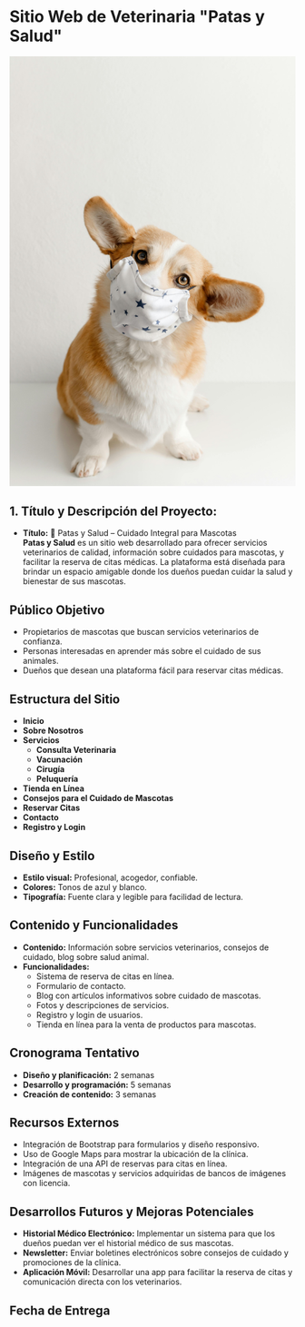 # Sitio Web de Veterinaria "Patas y Salud"

![Veterinaria Patas y Salud](app/static/img/fotoPortada.jpg)

## 1. Título y Descripción del Proyecto:
- **Título:** 🐾 Patas y Salud – Cuidado Integral para Mascotas  
**Patas y Salud** es un sitio web desarrollado para ofrecer servicios veterinarios de calidad, información sobre cuidados para mascotas, y facilitar la reserva de citas médicas. La plataforma está diseñada para brindar un espacio amigable donde los dueños puedan cuidar la salud y bienestar de sus mascotas.

## Público Objetivo
- Propietarios de mascotas que buscan servicios veterinarios de confianza.
- Personas interesadas en aprender más sobre el cuidado de sus animales.
- Dueños que desean una plataforma fácil para reservar citas médicas.

## Estructura del Sitio
- **Inicio**
- **Sobre Nosotros**
- **Servicios**
  - **Consulta Veterinaria**
  - **Vacunación**
  - **Cirugía**
  - **Peluquería**
- **Tienda en Línea**
- **Consejos para el Cuidado de Mascotas**
- **Reservar Citas**
- **Contacto**
- **Registro y Login**

## Diseño y Estilo
- **Estilo visual:** Profesional, acogedor, confiable.
- **Colores:** Tonos de azul y blanco.
- **Tipografía:** Fuente clara y legible para facilidad de lectura.

## Contenido y Funcionalidades
- **Contenido:** Información sobre servicios veterinarios, consejos de cuidado, blog sobre salud animal.
- **Funcionalidades:**
  - Sistema de reserva de citas en línea.
  - Formulario de contacto.
  - Blog con artículos informativos sobre cuidado de mascotas.
  - Fotos y descripciones de servicios.
  - Registro y login de usuarios.
  - Tienda en línea para la venta de productos para mascotas.

## Cronograma Tentativo
- **Diseño y planificación:** 2 semanas
- **Desarrollo y programación:** 5 semanas
- **Creación de contenido:** 3 semanas

## Recursos Externos
- Integración de Bootstrap para formularios y diseño responsivo.
- Uso de Google Maps para mostrar la ubicación de la clínica.
- Integración de una API de reservas para citas en línea.
- Imágenes de mascotas y servicios adquiridas de bancos de imágenes con licencia.

## Desarrollos Futuros y Mejoras Potenciales
- **Historial Médico Electrónico:** Implementar un sistema para que los dueños puedan ver el historial médico de sus mascotas.
- **Newsletter:** Enviar boletines electrónicos sobre consejos de cuidado y promociones de la clínica.
- **Aplicación Móvil:** Desarrollar una app para facilitar la reserva de citas y comunicación directa con los veterinarios.

## Fecha de Entrega
